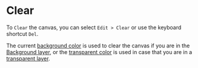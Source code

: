 # Clear #

To `Clear` the canvas, you can select `Edit > Clear` or use the keyboard shortcut `Del`.

The current [background color](BackgroundColor.md) is used to clear the canvas if you are in the [Background layer](BackgroundLayer.md), or the [transparent color](TransparentColor.md) is used in case that you are in a [transparent layer](TransparentLayer.md).